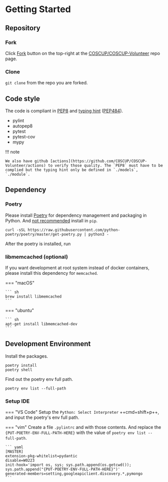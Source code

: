 # Getting Started

## Repository

### Fork

Click [Fork](https://github.com/COSCUP/COSCUP-Volunteer/fork) button on the top-right at the [COSCUP/COSCUP-Volunteer](https://github.com/COSCUP/COSCUP-Volunteer) repo page.

### Clone

`git clone` from the repo you are forked.

## Code style

The code is compliant in [PEP8](https://peps.python.org/pep-0008/) and [typing hint](https://docs.python.org/3/library/typing.html) ([PEP484](https://peps.python.org/pep-0483/)).

 - pylint
 - autopep8
 - pytest
 - pytest-cov
 - mypy

!!! note

    We also have github [actions](https://github.com/COSCUP/COSCUP-Volunteer/actions) to verify those quality. The `PEP8` must have to be complied but the typing hint only be defined in `./models`, `./module`.

## Dependency

### Poetry

Please install [Poetry](https://python-poetry.org/) for dependency management and packaging in Python. And [not recommended](https://python-poetry.org/docs/) install in `pip`.

    curl -sSL https://raw.githubusercontent.com/python-poetry/poetry/master/get-poetry.py | python3 -

After the poetry is installed, run

### libmemcached (optional)

If you want development at root system instead of docker containers, please install this dependency for `memcached`.

=== "macOS"

    ``` sh
    brew install libmemcached
    ```

=== "ubuntu"

    ``` sh
    apt-get install libmemcached-dev
    ```

## Development Environment

Install the packages.

    poetry install
    poetry shell

Find out the poetry env full path.

    poetry env list --full-path

### Setup IDE

=== "VS Code"
    Setup the `Python: Select Interpreter` ++cmd+shift+p++, and input the poetry's env full path.

=== "vim"
    Create a file `.pylintrc` and with those contents. And replace the `{PUT-POETRY-ENV-FULL-PATH-HERE}` with the value of `poetry env list --full-path`.

    ``` yaml
    [MASTER]
    extension-pkg-whitelist=pydantic
    disable=W0223
    init-hook='import os, sys; sys.path.append(os.getcwd()); sys.path.append("{PUT-POETRY-ENV-FULL-PATH-HERE}")'
    generated-members=setting,googleapiclient.discovery.*,pymongo
    ```
